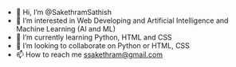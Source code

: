 - 👋 Hi, I’m @SakethramSathish
- 👀 I’m interested in Web Developing and Artificial Intelligence and Machine Learning (AI and ML)
- 🌱 I’m currently learning Python, HTML and CSS
- 💞️ I’m looking to collaborate on Python or HTML, CSS
- 📫 How to reach me ssakethram@gmail.com

<!---
SakethramSathish/SakethramSathish is a ✨ special ✨ repository because its `README.md` (this file) appears on your GitHub profile.
You can click the Preview link to take a look at your changes.
--->
